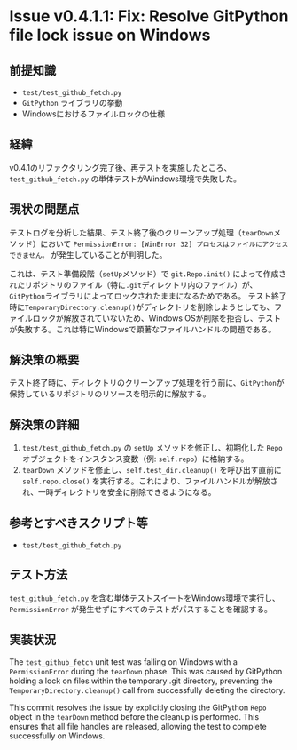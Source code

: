 # Issue v0.4.1.1: Fix: Resolve GitPython file lock issue on Windows

## 前提知識
- `test/test_github_fetch.py`
- `GitPython` ライブラリの挙動
- Windowsにおけるファイルロックの仕様

## 経緯
v0.4.1のリファクタリング完了後、再テストを実施したところ、`test_github_fetch.py` の単体テストがWindows環境で失敗した。

## 現状の問題点
テストログを分析した結果、テスト終了後のクリーンアップ処理（`tearDown`メソッド）において `PermissionError: [WinError 32] プロセスはファイルにアクセスできません。` が発生していることが判明した。

これは、テスト準備段階（`setUp`メソッド）で `git.Repo.init()` によって作成されたリポジトリのファイル（特に`.git`ディレクトリ内のファイル）が、`GitPython`ライブラリによってロックされたままになるためである。
テスト終了時に`TemporaryDirectory.cleanup()`がディレクトリを削除しようとしても、ファイルロックが解放されていないため、Windows OSが削除を拒否し、テストが失敗する。これは特にWindowsで顕著なファイルハンドルの問題である。

## 解決策の概要
テスト終了時に、ディレクトリのクリーンアップ処理を行う前に、`GitPython`が保持しているリポジトリのリソースを明示的に解放する。

## 解決策の詳細
1.  `test/test_github_fetch.py` の `setUp` メソッドを修正し、初期化した `Repo` オブジェクトをインスタンス変数（例: `self.repo`）に格納する。
2.  `tearDown` メソッドを修正し、`self.test_dir.cleanup()` を呼び出す直前に `self.repo.close()` を実行する。これにより、ファイルハンドルが解放され、一時ディレクトリを安全に削除できるようになる。

## 参考とすべきスクリプト等
- `test/test_github_fetch.py`

## テスト方法
`test_github_fetch.py` を含む単体テストスイートをWindows環境で実行し、`PermissionError` が発生せずにすべてのテストがパスすることを確認する。

## 実装状況

The `test_github_fetch` unit test was failing on Windows with a
`PermissionError` during the `tearDown` phase. This was caused by
GitPython holding a lock on files within the temporary .git directory,
preventing the `TemporaryDirectory.cleanup()` call from successfully
deleting the directory.

This commit resolves the issue by explicitly closing the GitPython `Repo`
object in the `tearDown` method before the cleanup is performed.
This ensures that all file handles are released, allowing the test
to complete successfully on Windows.